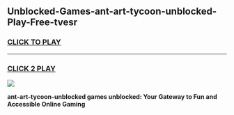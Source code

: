 
## Unblocked-Games-ant-art-tycoon-unblocked-Play-Free-tvesr
<h3>
<a href="https://premium76.site?title=ant-art-tycoon-unblocked&ref=19M">CLICK TO PLAY</a></h3>
<hr>

<h3>
<a href="https://premium76.site?title=ant-art-tycoon-unblocked&ref=19M">CLICK 2 PLAY</a>
  
</h3>

<a href="https://premium76.site?title=ant-art-tycoon-unblocked&ref=19M"><img src="https://clearcache.store/games.png"></a>


**ant-art-tycoon-unblocked games unblocked: Your Gateway to Fun and Accessible Online Gaming**
